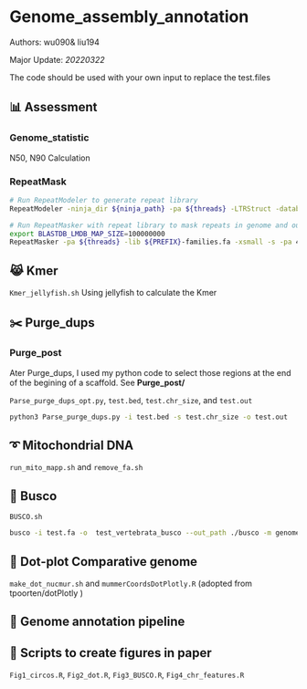 # Genome_assembly_annotation

Authors: wu090& liu194

Major Update: *20220322*

The code should be used with your own input to replace the test.files

## :bar_chart: Assessment

### Genome_statistic

N50, N90 Calculation

### RepeatMask

```bash
# Run RepeatModeler to generate repeat library
RepeatModeler -ninja_dir ${ninja_path} -pa ${threads} -LTRStruct -database ${PREFIX}_masked

# Run RepeatMasker with repeat library to mask repeats in genome and output results in GFF format
export BLASTDB_LMDB_MAP_SIZE=100000000
RepeatMasker -pa ${threads} -lib ${PREFIX}-families.fa -xsmall -s -pa 4 -gff -dir ${OUTPUT}/repeatmasker/ ${GENOME}
```

## :joy_cat: Kmer
`Kmer_jellyfish.sh` Using jellyfish to calculate the Kmer

## :scissors: Purge_dups

### Purge_post

Ater Purge_dups, I used my python code to select those regions at the end of the begining of a scaffold. 
See **Purge_post/**  

`Parse_purge_dups_opt.py`, `test.bed`, `test.chr_size`, and `test.out`

```bash
python3 Parse_purge_dups.py -i test.bed -s test.chr_size -o test.out
```

## :curly_loop: Mitochondrial DNA

`run_mito_mapp.sh` and `remove_fa.sh`

## :pushpin: Busco

`BUSCO.sh`

```sh
busco -i test.fa -o  test_vertebrata_busco --out_path ./busco -m genome -l vertebrata_odb10 -c 16 -f
```

## :triangular_ruler: Dot-plot Comparative genome

`make_dot_nucmur.sh` and `mummerCoordsDotPlotly.R` (adopted from tpoorten/dotPlotly )

## :trumpet: Genome annotation pipeline

## :eyes: Scripts to create figures in paper
`Fig1_circos.R`, `Fig2_dot.R`, `Fig3_BUSCO.R`, `Fig4_chr_features.R`



